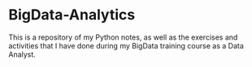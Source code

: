 # BigData-Analytics
This is a repository of my Python notes, as well as the exercises and activities that I have done during my BigData training course as a Data Analyst.
